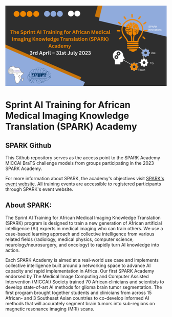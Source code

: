 ![alt text](https://github.com/CAMERA-MRI/SPARK2023/blob/main/SPARK_banner1.png)

# Sprint AI Training for African Medical Imaging Knowledge Translation (SPARK) Academy
## SPARK Github

This Github repository serves as the access point to the SPARK Academy MICCAI BraTS challenge models from groups participating in the 2023 SPARK Academy. 

For more information about SPARK, the academy's objectives visit [SPARK's event website](https://event.fourwaves.com/spark). All training events are accessible to registered participants through SPARK's event website.

## About SPARK:

The Sprint AI Training for African Medical Imaging Knowledge Translation (SPARK) program is designed to train a new generation of African artificial intelligence (AI) experts in medical imaging who can train others. We use a case-based learning approach and collective intelligence from various related fields (radiology, medical physics, computer science, neurology/neurosurgery, and oncology) to rapidly turn AI knowledge into action.

Each SPARK Academy is aimed at a real-world use case and implements collective intelligence built around a networking space to advance AI capacity and rapid implementation in Africa. Our first SPARK Academy endorsed by The Medical Image Computing and Computer Assisted Intervention (MICCAI) Society trained 70 African clinicians and scientists to develop state-of-art AI methods for glioma brain tumor segmentation. The first program brought together students and clinicians from across 15 African- and 3 Southeast Asian countries to co-develop informed AI methods that will accurately segment brain tumors into sub-regions on magnetic resonance imaging (MRI) scans.

